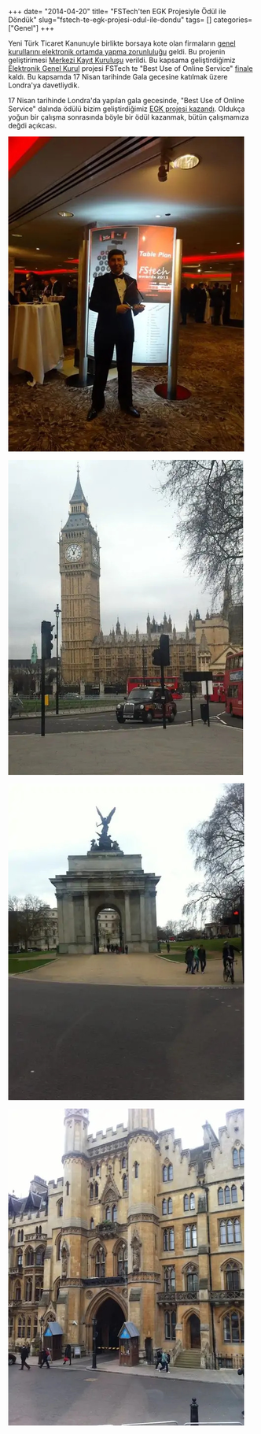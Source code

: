 +++
date= "2014-04-20"
title= "FSTech'ten EGK Projesiyle Ödül ile Döndük"
slug="fstech-te-egk-projesi-odul-ile-dondu"
tags= []
categories= ["Genel"]
+++


Yeni Türk Ticaret Kanunuyle birlikte borsaya kote olan firmaların [genel kurullarını elektronik ortamda yapma zorunluluğu](https://www.mkk.com.tr/wps/portal/MKK/YatirimciHizmetleri/eGenelKurulSistemi) geldi. Bu projenin geliştirimesi [Merkezi Kayıt Kuruluşu](https://www.mkk.com.tr) verildi. Bu kapsama geliştirdiğimiz [Elektronik Genel Kurul](href="https://egk.mkk.com.tr/egkweb) projesi FSTech te "Best Use of Online Service" [finale](http://www.fstech.co.uk/awards/shortlist.php) kaldı. Bu kapsamda 17 Nisan tarihinde Gala gecesine katılmak üzere Londra'ya davetliydik.

17 Nisan tarihinde Londra'da yapılan gala gecesinde, "Best Use of Online Service" dalında ödülü bizim geliştirdiğimiz [EGK projesi kazandı](http://www.fstech.co.uk/awards/winners.php). Oldukça yoğun bir çalışma sonrasında böyle bir ödül kazanmak, bütün çalışmamıza değdi açıkcası.  

![Big Ben](/images/fstech_award.jpg)

![Big Ben](/images/london_bigben.jpg)

![London](/images/london_1.jpg)

![London](/images/london_2.jpg)